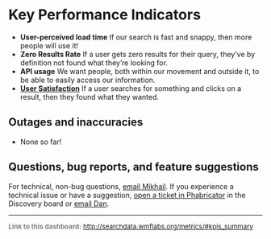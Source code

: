 Key Performance Indicators
=======

* **User-perceived load time** If our search is fast and snappy, then more people will use it! 
* **Zero Results Rate** If a user gets zero results for their query, they’ve by definition not found what they’re looking for.
* **API usage** We want people, both within our movement and outside it, to be able to easily access our information.
* **[User Satisfaction](https://meta.wikimedia.org/wiki/Research:Measuring_User_Search_Satisfaction)** If a user searches for something and clicks on a result, then they found what they wanted.

Outages and inaccuracies
------

* None so far!

Questions, bug reports, and feature suggestions
------
For technical, non-bug questions, [email Mikhail](mailto:mpopov@wikimedia.org?subject=Dashboard%20Question). If you experience a technical issue or have a suggestion, [open a ticket in Phabricator](https://phabricator.wikimedia.org/maniphest/task/create/) in the Discovery board or [email Dan](mailto:dgarry@wikimedia.org?subject=Dashboard%20Question).

<hr style="border-color: gray;">
<p style="font-size: small; color: gray;">
  <strong>Link to this dashboard:</strong>
  <a href="http://searchdata.wmflabs.org/metrics/#kpis_summary">
    http://searchdata.wmflabs.org/metrics/#kpis_summary
  </a>
</p>
